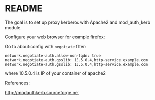 # README

The goal is to set up proxy kerberos with Apache2 and mod_auth_kerb
module.

Configure your web browser for example firefox:

Go to about:config with `negotiate` filter:

~~~
network.negotiate-auth.allow-non-fqdn: true
network.negotiate-auth.gsslib: 10.5.0.4,http-service.example.com
network.negotiate-auth.gsslib: 10.5.0.4,http-service.example.com
~~~

where 10.5.0.4 is IP of your container of apache2

References:

http://modauthkerb.sourceforge.net

